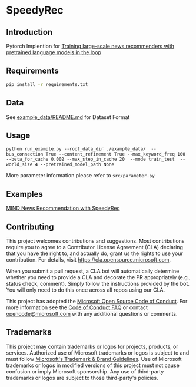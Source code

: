 # SpeedyRec

## Introduction
Pytorch Implention for [Training large-scale news recommenders with pretrained language models in the loop](https://arxiv.org/pdf/2102.09268.pdf)
## Requirements
```bash
pip install -r requirements.txt
```
## Data
See [example_data/README.md](example_data/README.md) for Dataset Format


## Usage
```
python run_example.py --root_data_dir ./example_data/  --bus_connection True --content_refinement True --max_keyword_freq 100  --beta_for_cache 0.002 --max_step_in_cache 20  --mode train_test  --world_size 4 --pretrained_model_path None
```
More parameter information please refer to `src/parameter.py`

## Examples
[MIND News Recommendation with SpeedyRec](speedy_mind/README.md)

## Contributing

This project welcomes contributions and suggestions.  Most contributions require you to agree to a
Contributor License Agreement (CLA) declaring that you have the right to, and actually do, grant us
the rights to use your contribution. For details, visit https://cla.opensource.microsoft.com.

When you submit a pull request, a CLA bot will automatically determine whether you need to provide
a CLA and decorate the PR appropriately (e.g., status check, comment). Simply follow the instructions
provided by the bot. You will only need to do this once across all repos using our CLA.

This project has adopted the [Microsoft Open Source Code of Conduct](https://opensource.microsoft.com/codeofconduct/).
For more information see the [Code of Conduct FAQ](https://opensource.microsoft.com/codeofconduct/faq/) or
contact [opencode@microsoft.com](mailto:opencode@microsoft.com) with any additional questions or comments.

## Trademarks

This project may contain trademarks or logos for projects, products, or services. Authorized use of Microsoft 
trademarks or logos is subject to and must follow 
[Microsoft's Trademark & Brand Guidelines](https://www.microsoft.com/en-us/legal/intellectualproperty/trademarks/usage/general).
Use of Microsoft trademarks or logos in modified versions of this project must not cause confusion or imply Microsoft sponsorship.
Any use of third-party trademarks or logos are subject to those third-party's policies.

